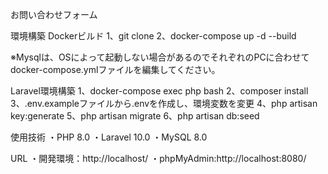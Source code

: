 お問い合わせフォーム

環境構築
Dockerビルド
1、git clone
2、docker-compose up -d --build

※Mysqlは、OSによって起動しない場合があるのでそれぞれのPCに合わせてdocker-compose.ymlファイルを編集してください。

Laravel環境構築
1、docker-compose exec php bash
2、composer install
3、.env.exampleファイルから.envを作成し、環境変数を変更
4、php artisan key:generate
5、php artisan migrate
6、php artisan db:seed

使用技術
・PHP 8.0
・Laravel 10.0
・MySQL 8.0

URL
・開発環境：http://localhost/
・phpMyAdmin:http://localhost:8080/
